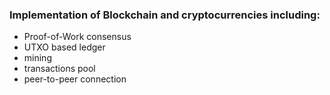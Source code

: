 ### Implementation of Blockchain and cryptocurrencies including: 

 - Proof-of-Work consensus
 - UTXO based ledger
 - mining
 - transactions pool
 - peer-to-peer connection
